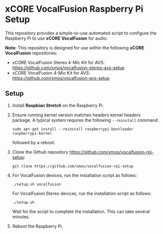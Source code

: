 # xCORE VocalFusion Raspberry Pi Setup

This repository provides a simple-to-use automated script to configure the Raspberry Pi to use **xCORE VocalFusion** for audio.

**Note:** This repository is designed for use within the following **xCORE VocalFusion** repositories:
- xCORE VocalFusion Stereo 4-Mic Kit for AVS: https://github.com/xmos/vocalfusion-stereo-avs-setup
- xCORE VocalFusion 4-Mic Kit for AVS: https://github.com/xmos/vocalfusion-avs-setup


## Setup

1. Install **Raspbian Stretch** on the Raspberry Pi.

2. Ensure running kernel version matches headers kernel headers package. A typical system requires the following `--reinstall` command:

   ```sudo apt-get install --reinstall raspberrypi-bootloader raspberrypi-kernel```

   followed by a reboot.

3. Clone the Github repository https://github.com/xmos/vocalfusion-rpi-setup:

   ```git clone https://github.com/xmos/vocalfusion-rpi-setup```

4. For VocalFusion devices, run the installation script as follows:

   ```./setup.sh vocalfusion```

   For VocalFusion Stereo devices, run the installation script as follows:

   ```./setup.sh```

   Wait for the script to complete the installation. This can take several minutes.

5. Reboot the Raspberry Pi.

